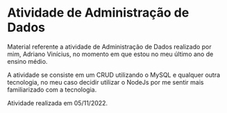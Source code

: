# Atividade de Administração de Dados

Material referente a atividade de Administração de Dados realizado por mim, Adriano Vinícius, no momento em que estou no meu último ano de ensino médio.

A atividade se consiste em um CRUD utilizando o MySQL e qualquer outra tecnologia, no meu caso decidir utilizar o NodeJs por me sentir mais familiarizado com a tecnologia.

Atividade realizada em 05/11/2022.

